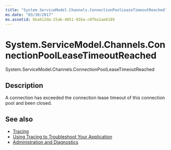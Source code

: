```yaml
---
title: "System.ServiceModel.Channels.ConnectionPoolLeaseTimeoutReached"
ms.date: "03/30/2017"
ms.assetid: bba612da-25ab-4051-916a-c0fba1ae6189
---
```

# System.ServiceModel.Channels.ConnectionPoolLeaseTimeoutReached
System.ServiceModel.Channels.ConnectionPoolLeaseTimeoutReached  
  
## Description  
 A connection has exceeded the connection lease timeout of this connection pool and been closed.  
  
## See also

- [Tracing](index.md)
- [Using Tracing to Troubleshoot Your Application](using-tracing-to-troubleshoot-your-application.md)
- [Administration and Diagnostics](../index.md)
